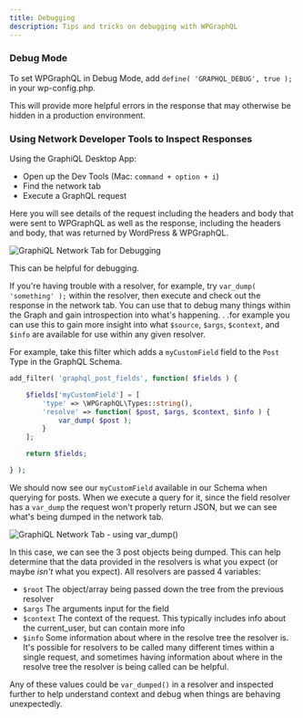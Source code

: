 ```yaml
---
title: Debugging
description: Tips and tricks on debugging with WPGraphQL
---
```


### Debug Mode

To set WPGraphQL in Debug Mode, add `define( 'GRAPHQL_DEBUG', true );` in your wp-config.php. 

This will provide more helpful errors in the response that may otherwise be hidden in a production environment. 

### Using Network Developer Tools to Inspect Responses

Using the GraphiQL Desktop App:
- Open up the Dev Tools (Mac: `command + option + i`)
- Find the network tab
- Execute a GraphQL request

Here you will see details of the request including the headers and body that were sent to WPGraphQL as well as the response, 
including the headers and body, that was returned by WordPress & WPGraphQL. 

![GraphiQL Network Tab for Debugging](https://dzwonsemrish7.cloudfront.net/items/021e0F033g0o0V0l3I3W/graphiql-network-tools.gif?v=5453536c)

This can be helpful for debugging. 

If you're having trouble with a resolver, for example, try `var_dump( 'something' );` within the resolver, then execute
and check out the response in the network tab. You can use that to debug many things within the Graph and gain introspection
into what's happening. . .for example you can use this to gain more insight into what `$source`, `$args`, `$context`, 
and `$info` are available for use within any given resolver.

For example, take this filter which adds a `myCustomField` field to the `Post` Type in the GraphQL Schema.

```php
add_filter( 'graphql_post_fields', function( $fields ) {

	$fields['myCustomField'] = [
		'type' => \WPGraphQL\Types::string(),
		'resolve' => function( $post, $args, $context, $info ) {
			var_dump( $post );
		}
	];

	return $fields;

} );
```

We should now see our `myCustomField` available in our Schema when querying for posts. When we execute a query for it, 
since the field resolver has a `var_dump` the request won't properly return JSON, but we can see what's being dumped 
in the network tab. 

![GraphiQL Network Tab - using var_dump()](https://dzwonsemrish7.cloudfront.net/items/0K3f2X2h3k3J0e0d0D0r/Image%202018-05-12%20at%2011.34.14%20AM.png?v=c71812ba)

In this case, we can see the 3 post objects being dumped. This can help determine that the data provided in the resolvers is
what you expect (or maybe _isn't_ what you expect). All resolvers are passed 4 variables: 

- `$root` The object/array being passed down the tree from the previous resolver
- `$args` The arguments input for the field
- `$context` The context of the request. This typically includes info about the current_user, but can contain more info
- `$info` Some information about where in the resolve tree the resolver is. It's possible for resolvers to be called many
different times within a single request, and sometimes having information about where in the resolve tree the resolver is
being called can be helpful. 

Any of these values could be `var_dumped()` in a resolver and inspected further to help understand context and debug when
things are behaving unexpectedly.
